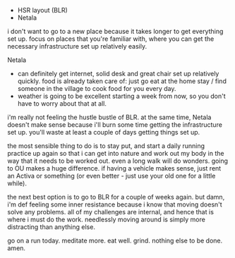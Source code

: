 - HSR layout (BLR)
- Netala

i don't want to go to a new place because it takes longer to get everything set up. focus on places that you're familiar with, where you can get the necessary infrastructure set up relatively easily.

Netala
- can definitely get internet, solid desk and great chair set up relatively quickly. food is already taken care of: just go eat at the home stay / find someone in the village to cook food for you every day.
- weather is going to be excellent starting a week from now, so you don't have to worry about that at all.

i'm really not feeling the hustle bustle of BLR. at the same time, Netala doesn't make sense because i'll burn some time getting the infrastructure set up. you'll waste at least a couple of days getting things set up.

the most sensible thing to do is to stay put, and start a daily running practice up again so that i can get into nature and work out my body in the way that it needs to be worked out. even a long walk will do wonders. going to OU makes a huge difference. if having a vehicle makes sense, just rent an Activa or something (or even better - just use your old one for a little while).

the next best option is to go to BLR for a couple of weeks again. but damn, i'm def feeling some inner resistance because i know that moving doesn't solve any problems. all of my challenges are internal, and hence that is where i must do the work. needlessly moving around is simply more distracting than anything else.

go on a run today. meditate more. eat well. grind. nothing else to be done. amen.


